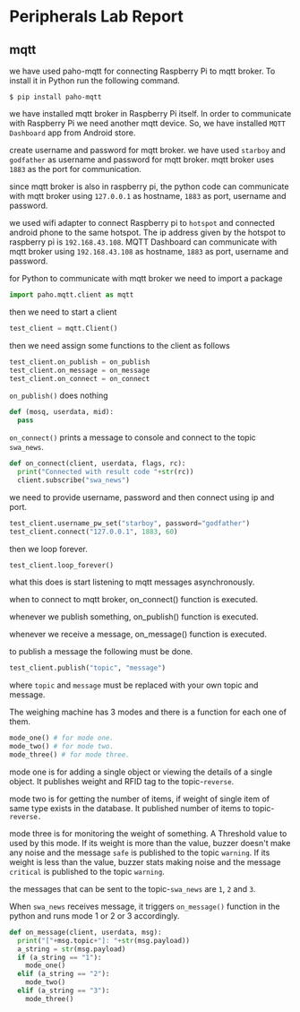 # Peripherals Lab Report

## mqtt

we have used paho-mqtt for connecting Raspberry Pi to mqtt broker. To install it in Python run the following command.
```
$ pip install paho-mqtt
```

we have installed mqtt broker in Raspberry Pi itself. In order to communicate with Raspberry Pi we need another mqtt device. So, we have installed `MQTT Dashboard` app from Android store.

create username and password for mqtt broker. we have used `starboy` and `godfather` as username and password for mqtt broker. mqtt broker uses `1883` as the port for communication.

since mqtt broker is also in raspberry pi, the python code can communicate with mqtt broker using `127.0.0.1` as hostname, `1883` as port, username and password.

we used wifi adapter to connect Raspberry pi to `hotspot` and connected android phone to the same hotspot. The ip address given by the hotspot to raspberry pi is `192.168.43.108`. MQTT Dashboard can communicate with mqtt broker using `192.168.43.108` as hostname, `1883` as port, username and password.

for Python to communicate with mqtt broker we need to import a package
```python
import paho.mqtt.client as mqtt
```

then we need to start a client
```python
test_client = mqtt.Client()
```

then we need assign some functions to the client as follows
```python
test_client.on_publish = on_publish
test_client.on_message = on_message
test_client.on_connect = on_connect
```
`on_publish()` does nothing
```python
def (mosq, userdata, mid):
  pass
```

`on_connect()` prints a message to console and connect to the topic `swa_news`.
```python
def on_connect(client, userdata, flags, rc):
  print("Connected with result code "+str(rc))
  client.subscribe("swa_news")
```

we need to provide username, password and then connect using ip and port.
```python
test_client.username_pw_set("starboy", password="godfather")
test_client.connect("127.0.0.1", 1883, 60)
```

then we loop forever.
```python
test_client.loop_forever()
```
what this does is start listening to mqtt messages asynchronously.

when to connect to mqtt broker, on_connect() function is executed.

whenever we publish something, on_publish() function is executed.

whenever we receive a message, on_message() function is executed.

to publish a message the following must be done.
```python
test_client.publish("topic", "message")
```
where `topic` and `message` must be replaced with your own topic and message.

The weighing machine has 3 modes and there is a function for each one of them.
```python
mode_one() # for mode one.
mode_two() # for mode two.
mode_three() # for mode three.
```

mode one is for adding a single object or viewing the details of a single object. It publishes weight and RFID tag to the topic-`reverse`.

mode two is for getting the number of items, if weight of single item of same type exists in the database. It published number of items to topic-`reverse.`

mode three is for monitoring the weight of something. A Threshold value to used by this mode. If its weight is more than the value, buzzer doesn't make any noise and the message `safe` is published to the topic `warning`. If its weight is less than the value, buzzer stats making noise and the message `critical` is published to the topic `warning`.

the messages that can be sent to the topic-`swa_news` are `1`, `2` and `3`.

When `swa_news` receives message, it triggers `on_message()` function in the python and runs mode 1 or 2 or 3 accordingly.
```python
def on_message(client, userdata, msg):
  print("["+msg.topic+"]: "+str(msg.payload))
  a_string = str(msg.payload)
  if (a_string == "1"):
    mode_one()
  elif (a_string == "2"):
    mode_two()
  elif (a_string == "3"):
    mode_three()
```

